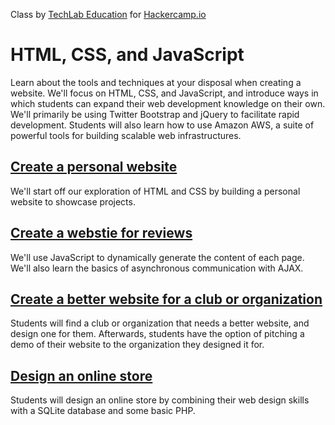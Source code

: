 Class by [TechLab Education](http://www.techlabeducation.com/) for [Hackercamp.io](https://hackercamp.io)

HTML, CSS, and JavaScript
======
Learn about the tools and techniques at your disposal when creating a website. We'll focus on HTML, CSS, and JavaScript, 
and introduce ways in which students can expand their web development knowledge on their own. We'll primarily 
be using Twitter Bootstrap and jQuery to facilitate rapid development. Students will also learn how to use 
Amazon AWS, a suite of powerful tools for building scalable web infrastructures.

[Create a personal website](https://github.com/conchuirh/webdev/tree/master/personal)
------
We'll start off our exploration of HTML and CSS by building a personal website to showcase projects.

[Create a webstie for reviews](https://github.com/conchuirh/webdev/tree/master/reviews)
-------
We'll use JavaScript to dynamically generate the content of each page. We'll also learn the basics of 
asynchronous communication with AJAX.

[Create a better website for a club or organization](https://github.com/conchuirh/webdev/tree/master/club)
-------
Students will find a club or organization that needs a better website, and design one for them. 
Afterwards, students have the option of pitching a demo of their website to the organization they designed it for.

[Design an online store](https://github.com/conchuirh/webdev/tree/master/store)
-------
Students will design an online store by combining their web design skills with a SQLite database and some basic PHP.
